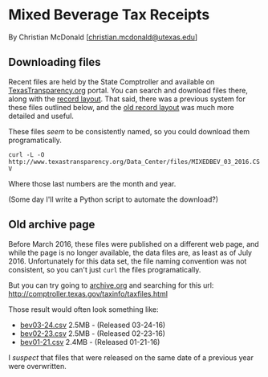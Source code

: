 Mixed Beverage Tax Receipts
===========================

By Christian McDonald
[christian.mcdonald@utexas.edu]

## Downloading files

Recent files are held by the State Comptroller and available on [TexasTransparency.org](http://www.texastransparency.org/Data_Center/Search_Datasets.php) portal. You can search and download files there, along with the [record layout](MIXEDBEVTAX_LYOT.txt). That said, there was a previous system for these files outlined below, and the [old record layout](OLD-MIXEDBEVTAX-LAYOUT.txt) was much more detailed and useful.

These files *seem* to be consistently named, so you could download them programatically.

`curl -L -O http://www.texastransparency.org/Data_Center/files/MIXEDBEV_03_2016.CSV`

Where those last numbers are the month and year.

(Some day I'll write a Python script to automate the download?)

## Old archive page

Before March 2016, these files were published on a different web page, and while the page is no longer available, the data files are, as least as of July 2016. Unfortunately for this data set, the file naming convention was not consistent, so you can't just `curl` the files programatically.

But you can try going to [archive.org](https://web.archive.org) and searching for this url: http://comptroller.texas.gov/taxinfo/taxfiles.html

Those result would often look something like:

* [bev03-24.csv](http://comptroller.texas.gov/filelib/bev03-24.csv) 2.5MB - (Released 03-24-16)
* [bev02-23.csv](http://comptroller.texas.gov/filelib/bev02-23.csv) 2.5MB - (Released 02-23-16)
* [bev01-21.csv](http://comptroller.texas.gov/filelib/bev01-21.csv) 2.4MB - (Released 01-21-16)

I *suspect* that files that were released on the same date of a previous year were overwritten.
